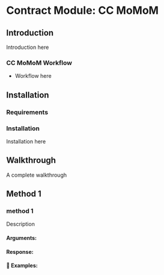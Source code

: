 # Contract Module: CC MoMoM

## Introduction

Introduction here

### CC MoMoM Workflow

* Workflow here

## Installation

### Requirements

### Installation
Installation here

## Walkthrough

A complete walkthrough

## Method 1

### method 1

Description

#### Arguments:

#### Response:

#### :pushpin: Examples:
